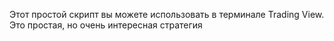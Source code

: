 Этот простой скрипт вы можете использовать в терминале Trading View. Это простая, но очень интересная стратегия

